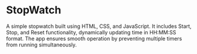 # StopWatch
A simple stopwatch built using HTML, CSS, and JavaScript. It includes Start, Stop, and Reset functionality, dynamically updating time in HH:MM:SS format. The app ensures smooth operation by preventing multiple timers from running simultaneously.
